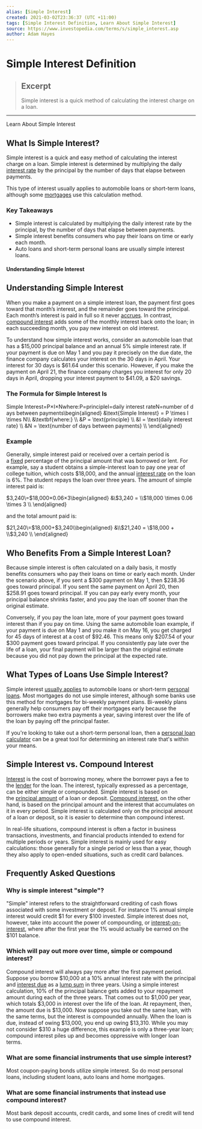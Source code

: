 ```yaml
---
alias: [Simple Interest]
created: 2021-03-02T23:36:37 (UTC +11:00)
tags: [Simple Interest Definition, Learn About Simple Interest]
source: https://www.investopedia.com/terms/s/simple_interest.asp
author: Adam Hayes
---
```


# Simple Interest Definition

> ## Excerpt
> Simple interest is a quick method of calculating the interest charge on a loan.

---

Learn About Simple Interest
## What Is Simple Interest?

Simple interest is a quick and easy method of calculating the interest charge on a loan. Simple interest is determined by multiplying the daily [interest rate](https://www.investopedia.com/terms/i/interestrate.asp) by the principal by the number of days that elapse between payments.

This type of interest usually applies to automobile loans or short-term loans, although some [mortgages](https://www.investopedia.com/terms/m/mortgage.asp) use this calculation method.

### Key Takeaways

-   Simple interest is calculated by multiplying the daily interest rate by the principal, by the number of days that elapse between payments.
-   Simple interest benefits consumers who pay their loans on time or early each month.
-   Auto loans and short-term personal loans are usually simple interest loans.

#### Understanding Simple Interest

## Understanding Simple Interest

When you make a payment on a simple interest loan, the payment first goes toward that month’s interest, and the remainder goes toward the principal. Each month’s interest is paid in full so it never [accrues](https://www.investopedia.com/terms/a/accrue.asp). In contrast, [compound interest](https://www.investopedia.com/articles/investing/020614/learn-simple-and-compound-interest.asp) adds some of the monthly interest back onto the loan; in each succeeding month, you pay new interest on old interest.

To understand how simple interest works, consider an automobile loan that has a $15,000 principal balance and an annual 5% simple interest rate. If your payment is due on May 1 and you pay it precisely on the due date, the finance company calculates your interest on the 30 days in April. Your interest for 30 days is $61.64 under this scenario. However, if you make the payment on April 21, the finance company charges you interest for only 20 days in April, dropping your interest payment to $41.09, a $20 savings.

### The Formula for Simple Interest Is

Simple Interest\=P×I×Nwhere:P\=principleI\=daily interest rateN\=number of days between payments\\begin{aligned} &\\text{Simple Interest} = P \\times I \\times N\\\\ &\\textbf{where:} \\\\ &P = \\text{principle} \\\\ &I = \\text{daily interest rate} \\\\ &N = \\text{number of days between payments} \\\\ \\end{aligned}

### Example

Generally, simple interest paid or received over a certain period is a [fixed](https://www.investopedia.com/terms/f/fixedinterestrate.asp) percentage of the principal amount that was borrowed or lent. For example, say a student obtains a simple-interest loan to pay one year of college tuition, which costs $18,000, and the annual [interest rate](https://www.investopedia.com/terms/i/interestrate.asp) on the loan is 6%. The student repays the loan over three years. The amount of simple interest paid is:

$3,240\=$18,000×0.06×3\\begin{aligned} &\\$3,240 = \\$18,000 \\times 0.06 \\times 3 \\\\ \\end{aligned}

and the total amount paid is:

$21,240\=$18,000+$3,240\\begin{aligned} &\\$21,240 = \\$18,000 + \\$3,240 \\\\ \\end{aligned}

## Who Benefits From a Simple Interest Loan?

Because simple interest is often calculated on a daily basis, it mostly benefits consumers who pay their loans on time or early each month. Under the scenario above, if you sent a $300 payment on May 1, then $238.36 goes toward principal. If you sent the same payment on April 20, then $258.91 goes toward principal. If you can pay early every month, your principal balance shrinks faster, and you pay the loan off sooner than the original estimate.

Conversely, if you pay the loan late, more of your payment goes toward interest than if you pay on time. Using the same automobile loan example, if your payment is due on May 1 and you make it on May 16, you get charged for 45 days of interest at a cost of $92.46. This means only $207.54 of your $300 payment goes toward principal. If you consistently pay late over the life of a loan, your final payment will be larger than the original estimate because you did not pay down the principal at the expected rate.

## What Types of Loans Use Simple Interest?

Simple interest [usually applies](https://www.investopedia.com/articles/personal-finance/101315/4-ways-simple-interest-used-real-life.asp) to automobile loans or short-term [personal loans](https://www.investopedia.com/best-personal-loans-4773300). Most mortgages do not use simple interest, although some banks use this method for mortgages for bi-weekly payment plans. Bi-weekly plans generally help consumers pay off their mortgages early because the borrowers make two extra payments a year, saving interest over the life of the loan by paying off the principal faster.

If you're looking to take out a short-term personal loan, then a [personal loan calculator](https://www.investopedia.com/personal-loan-calculator-5082130) can be a great tool for determining an interest rate that's within your means.

## Simple Interest vs. Compound Interest

[Interest](https://www.investopedia.com/terms/i/interest.asp) is the cost of borrowing money, where the borrower pays a fee to the [lender](https://www.investopedia.com/terms/l/lender.asp) for the loan. The interest, typically expressed as a percentage, can be either simple or compounded. Simple interest is based on the [principal amount](https://www.investopedia.com/terms/p/principal.asp) of a loan or deposit. [Compound interest](https://www.investopedia.com/terms/c/compoundinterest.asp), on the other hand, is based on the principal amount and the interest that accumulates on it in every period. Simple interest is calculated only on the principal amount of a loan or deposit, so it is easier to determine than compound interest.

In real-life situations, compound interest is often a factor in business transactions, investments, and financial products intended to extend for multiple periods or years. Simple interest is mainly used for easy calculations: those generally for a single period or less than a year, though they also apply to open-ended situations, such as credit card balances.

## Frequently Asked Questions

### Why is simple interest "simple"?

"Simple" interest refers to the straightforward crediting of cash flows associated with some investment or deposit. For instance 1% annual simple interest would credit $1 for every $100 invested. Simple interest does not, however, take into account the power of compounding, or [interest-on-interest](https://www.investopedia.com/terms/i/interestoninterest.asp), where after the first year the 1% would actually be earned on the $101 balance.

### Which will pay out more over time, simple or compound interest?

Compound interest will always pay more after the first payment period. Suppose you borrow $10,000 at a 10% annual interest rate with the principal and [interest due](https://www.investopedia.com/terms/i/interest-due.asp) as a [lump sum](https://www.investopedia.com/terms/l/lump-sum-payment.asp) in three years. Using a simple interest calculation, 10% of the principal balance gets added to your repayment amount during each of the three years. That comes out to $1,000 per year, which totals $3,000 in interest over the life of the loan. At repayment, then, the amount due is $13,000. Now suppose you take out the same loan, with the same terms, but the interest is compounded annually. When the loan is due, instead of owing $13,000, you end up owing $13,310. While you may not consider $310 a huge difference, this example is only a three-year loan; compound interest piles up and becomes oppressive with longer loan terms.

### What are some financial instruments that use simple interest?

Most coupon-paying bonds utilize simple interest. So do most personal loans, including student loans, auto loans and home mortgages.

### What are some financial instruments that instead use compound interest?

Most bank deposit accounts, credit cards, and some lines of credit will tend to use compound interest.

